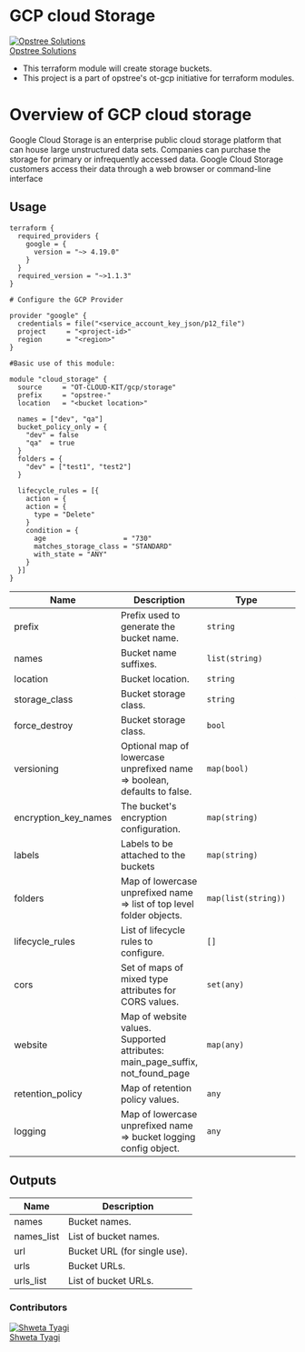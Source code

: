 # GCP cloud Storage

[![Opstree Solutions][opstree_avatar]][opstree_homepage]<br/>[Opstree Solutions][opstree_homepage] 

  [opstree_homepage]: https://opstree.github.io/
  [opstree_avatar]: https://img.cloudposse.com/150x150/https://github.com/opstree.png

  - This terraform module will create storage buckets.
  - This project is a part of opstree's ot-gcp initiative for terraform modules.

# Overview of GCP cloud storage
Google Cloud Storage is an enterprise public cloud storage platform that can house large unstructured data sets. Companies can purchase the storage for primary or infrequently accessed data. Google Cloud Storage customers access their data through a web browser or command-line interface

## Usage

```
terraform {
  required_providers {
    google = {
      version = "~> 4.19.0"
    }
  }
  required_version = "~>1.1.3"
}

# Configure the GCP Provider

provider "google" {
  credentials = file("<service_account_key_json/p12_file")
  project     = "<project-id>"
  region      = "<region>"
}

#Basic use of this module:

module "cloud_storage" {
  source     = "OT-CLOUD-KIT/gcp/storage"
  prefix     = "opstree-"
  location   = "<bucket location>"

  names = ["dev", "qa"]
  bucket_policy_only = {
    "dev" = false
    "qa"  = true
  }
  folders = {
    "dev" = ["test1", "test2"]
  }

  lifecycle_rules = [{
    action = {
    action = {
      type = "Delete"
    }
    condition = {
      age                   = "730"
      matches_storage_class = "STANDARD"
      with_state = "ANY"
    }
  }]
}

```

| Name | Description | Type | Default | Required |
|------|-------------|------|---------|:--------:|
| prefix | Prefix used to generate the bucket name. | `string` | n/a | yes |
| names | Bucket name suffixes. | `list(string)` | n/a | yes |
| location | Bucket location. | `string` | n/a | no |
| storage_class | Bucket storage class. | `string` | `STANDARD` | no |
| force_destroy | Bucket storage class. | `bool` | `false` | no |
| versioning | Optional map of lowercase unprefixed name => boolean, defaults to false. | `map(bool)` | `{}` | no |
| encryption_key_names | The bucket's encryption configuration. | `map(string)` | n/a | no |
| labels | Labels to be attached to the buckets | `map(string)` | `{}` | no |
| folders | Map of lowercase unprefixed name => list of top level folder objects. | `map(list(string))` | `{}` | no |
| lifecycle\_rules | List of lifecycle rules to configure.| `[]` | no |
| cors | Set of maps of mixed type attributes for CORS values. | `set(any)` | `[]` | no |
| website | Map of website values. Supported attributes: main\_page\_suffix, not\_found\_page | `map(any)` | `{}` | no |
| retention\_policy | Map of retention policy values. | `any` | `{}` | no |
| logging | Map of lowercase unprefixed name => bucket logging config object. | `any` | `{}` | no |


## Outputs

| Name | Description |
|------|-------------|
| names | Bucket names. |
| names\_list | List of bucket names. |
| url | Bucket URL (for single use). |
| urls | Bucket URLs. |
| urls\_list | List of bucket URLs. |


### Contributors

[![Shweta Tyagi][shweta_avatar]][shweta_homepage]<br/>[Shweta Tyagi][shweta_homepage] 

  [shweta_homepage]: https://github.com/shwetatyagi-ot
  [shweta_avatar]: https://img.cloudposse.com/75x75/https://github.com/shwetatyagi-ot.png